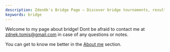 ```yaml
---
description: Zdeněk's Bridge Page – Discover bridge tournaments, results, articles, and resources. Explore national and club events, guides for tournament directors.
keywords: bridge
---
```


Welcome to my page about bridge! Dont be afraid to contact me at
[zdnek.tomis@gmail.com](mailto:zdnek.tomis@gmail.com) in case of any questions or notes.

You can get to know me better in the [About me](/about-me) section.
